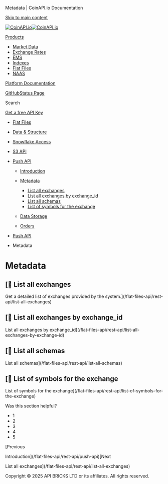 Metadata | CoinAPI.io Documentation




[Skip to main content](#__docusaurus_skipToContent_fallback)

[![CoinAPI.io](/img/logo.svg)![CoinAPI.io](/img/logo.svg)](https://www.coinapi.io)

[Products](/flat-files-api/rest-api/metadata)

* [Market Data](/market-data/)
* [Exchange Rates](/exchange-rates-api/)
* [EMS](/ems-api/)
* [Indexes](/indexes-api/)
* [Flat Files](/flat-files-api/)
* [NAAS](/naas-api/)

[Platform Documentation](/general/authentication)

[GitHub](https://github.com/api-bricks/api-bricks-sdk)[Status Page](https://status.coinapi.io)

Search

[Get a free API Key](https://console.coinapi.io/?link=/apikeys/create)

* [Flat Files](/flat-files-api/)
* [Data & Structure](/flat-files-api/data-types/)
* [Snowflake Access](/flat-files-api/snowflake/)
* [S3 API](/flat-files-api/s3-api/)
* [Push API](/flat-files-api/rest-api/push-api)

  + [Introduction](/flat-files-api/rest-api/push-api)
  + [Metadata](/flat-files-api/rest-api/metadata)

    - [List all exchanges](/flat-files-api/rest-api/list-all-exchanges)
    - [List all exchanges by exchange\_id](/flat-files-api/rest-api/list-all-exchanges-by-exchange-id)
    - [List all schemas](/flat-files-api/rest-api/list-all-schemas)
    - [List of symbols for the exchange](/flat-files-api/rest-api/list-of-symbols-for-the-exchange)
  + [Data Storage](/flat-files-api/rest-api/data-storage)
  + [Orders](/flat-files-api/rest-api/orders)

* [Push API](/flat-files-api/rest-api/push-api)
* Metadata

Metadata
========

[📄️ List all exchanges
---------------------

Get a detailed list of exchanges provided by the system.](/flat-files-api/rest-api/list-all-exchanges)

[📄️ List all exchanges by exchange\_id
-------------------------------------

List all exchanges by exchange\_id](/flat-files-api/rest-api/list-all-exchanges-by-exchange-id)

[📄️ List all schemas
-------------------

List all schemas](/flat-files-api/rest-api/list-all-schemas)

[📄️ List of symbols for the exchange
-----------------------------------

List of symbols for the exchange](/flat-files-api/rest-api/list-of-symbols-for-the-exchange)

Was this section helpful?

* 1
* 2
* 3
* 4
* 5

[Previous

Introduction](/flat-files-api/rest-api/push-api)[Next

List all exchanges](/flat-files-api/rest-api/list-all-exchanges)

Copyright © 2025 API BRICKS LTD or its affiliates. All rights reserved.